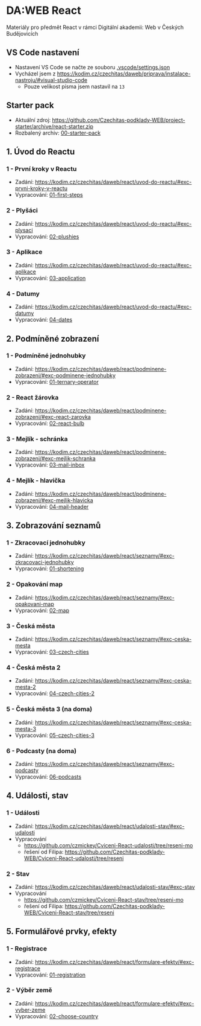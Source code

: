 # DA:WEB React

Materiály pro předmět React v rámci Digitální akademii: Web v Českých Budějovicích

## VS Code nastavení

- Nastavení VS Code se načte ze souboru [.vscode/settings.json](.vscode/settings.json)
- Vycházel jsem z https://kodim.cz/czechitas/daweb/priprava/instalace-nastroju/#visual-studio-code
  - Pouze velikost písma jsem nastavil na `13`

## Starter pack

- Aktuální zdroj: https://github.com/Czechitas-podklady-WEB/project-starter/archive/react-starter.zip
- Rozbalený archiv: [00-starter-pack](00-starter-pack)

## 1. Úvod do Reactu

### 1 - První kroky v Reactu

- Zadání: https://kodim.cz/czechitas/daweb/react/uvod-do-reactu/#exc-prvni-kroky-v-reactu
- Vypracování: [01-first-steps](01-react-start/01-first-steps)

### 2 - Plyšáci

- Zadání: https://kodim.cz/czechitas/daweb/react/uvod-do-reactu/#exc-plysaci
- Vypracování: [02-plushies](01-react-start/02-plushies)

### 3 - Aplikace

- Zadání: https://kodim.cz/czechitas/daweb/react/uvod-do-reactu/#exc-aplikace
- Vypracování: [03-application](01-react-start/03-application)

### 4 - Datumy

- Zadání: https://kodim.cz/czechitas/daweb/react/uvod-do-reactu/#exc-datumy
- Vypracování: [04-dates](01-react-start/04-dates)

## 2. Podmíněné zobrazení

### 1 - Podmíněné jednohubky

- Zadání: https://kodim.cz/czechitas/daweb/react/podminene-zobrazeni/#exc-podminene-jednohubky
- Vypracování: [01-ternary-operator](02-conditional-display/01-ternary-operator)

### 2 - React žárovka

- Zadání: https://kodim.cz/czechitas/daweb/react/podminene-zobrazeni/#exc-react-zarovka
- Vypracování: [02-react-bulb](02-conditional-display/02-react-bulb)

### 3 - Mejlík - schránka

- Zadání: https://kodim.cz/czechitas/daweb/react/podminene-zobrazeni/#exc-mejlik-schranka
- Vypracování: [03-mail-inbox](02-conditional-display/03-mail-inbox)

### 4 - Mejlík - hlavička

- Zadání: https://kodim.cz/czechitas/daweb/react/podminene-zobrazeni/#exc-mejlik-hlavicka
- Vypracování: [04-mail-header](02-conditional-display/04-mail-header)

## 3. Zobrazování seznamů

### 1 - Zkracovací jednohubky

- Zadání: https://kodim.cz/czechitas/daweb/react/seznamy/#exc-zkracovaci-jednohubky
- Vypracování: [01-shortening](03-lists/01-shortening)

### 2 - Opakování map

- Zadání: https://kodim.cz/czechitas/daweb/react/seznamy/#exc-opakovani-map
- Vypracování: [02-map](03-lists/02-map)

### 3 - Česká města

- Zadání: https://kodim.cz/czechitas/daweb/react/seznamy/#exc-ceska-mesta
- Vypracování: [03-czech-cities](03-lists/03-czech-cities)

### 4 - Česká města 2

- Zadání: https://kodim.cz/czechitas/daweb/react/seznamy/#exc-ceska-mesta-2
- Vypracování: [04-czech-cities-2](03-lists/04-czech-cities-2)

### 5 - Česká města 3 (na doma)

- Zadání: https://kodim.cz/czechitas/daweb/react/seznamy/#exc-ceska-mesta-3
- Vypracování: [05-czech-cities-3](03-lists/05-czech-cities-3)

### 6 - Podcasty (na doma)

- Zadání: https://kodim.cz/czechitas/daweb/react/seznamy/#exc-podcasty
- Vypracování: [06-podcasts](03-lists/06-podcasts)

## 4. Události, stav

### 1 - Události

- Zadání: https://kodim.cz/czechitas/daweb/react/udalosti-stav/#exc-udalosti
- Vypracování
  - https://github.com/czmickey/Cviceni-React-udalosti/tree/reseni-mo
  - řešení od Filipa: https://github.com/Czechitas-podklady-WEB/Cviceni-React-udalosti/tree/reseni

### 2 - Stav

- Zadání: https://kodim.cz/czechitas/daweb/react/udalosti-stav/#exc-stav
- Vypracování
  - https://github.com/czmickey/Cviceni-React-stav/tree/reseni-mo
  - řešení od Filipa: https://github.com/Czechitas-podklady-WEB/Cviceni-React-stav/tree/reseni

## 5. Formulářové prvky, efekty

### 1 - Registrace

- Zadání: https://kodim.cz/czechitas/daweb/react/formulare-efekty/#exc-registrace
- Vypracování: [01-registration](05-forms-and-effects/01-registration)

### 2 - Výběr země

- Zadání: https://kodim.cz/czechitas/daweb/react/formulare-efekty/#exc-vyber-zeme
- Vypracování: [02-choose-country](05-forms-and-effects/02-choose-country)
